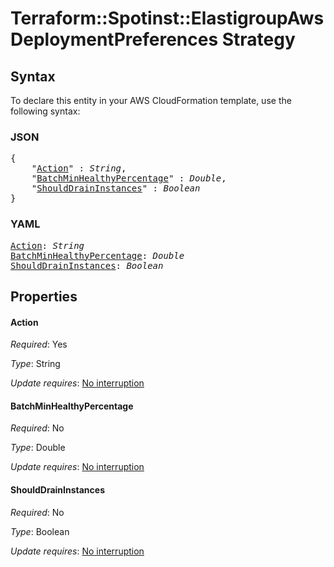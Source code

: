 # Terraform::Spotinst::ElastigroupAws DeploymentPreferences Strategy

## Syntax

To declare this entity in your AWS CloudFormation template, use the following syntax:

### JSON

<pre>
{
    "<a href="#action" title="Action">Action</a>" : <i>String</i>,
    "<a href="#batchminhealthypercentage" title="BatchMinHealthyPercentage">BatchMinHealthyPercentage</a>" : <i>Double</i>,
    "<a href="#shoulddraininstances" title="ShouldDrainInstances">ShouldDrainInstances</a>" : <i>Boolean</i>
}
</pre>

### YAML

<pre>
<a href="#action" title="Action">Action</a>: <i>String</i>
<a href="#batchminhealthypercentage" title="BatchMinHealthyPercentage">BatchMinHealthyPercentage</a>: <i>Double</i>
<a href="#shoulddraininstances" title="ShouldDrainInstances">ShouldDrainInstances</a>: <i>Boolean</i>
</pre>

## Properties

#### Action

_Required_: Yes

_Type_: String

_Update requires_: [No interruption](https://docs.aws.amazon.com/AWSCloudFormation/latest/UserGuide/using-cfn-updating-stacks-update-behaviors.html#update-no-interrupt)

#### BatchMinHealthyPercentage

_Required_: No

_Type_: Double

_Update requires_: [No interruption](https://docs.aws.amazon.com/AWSCloudFormation/latest/UserGuide/using-cfn-updating-stacks-update-behaviors.html#update-no-interrupt)

#### ShouldDrainInstances

_Required_: No

_Type_: Boolean

_Update requires_: [No interruption](https://docs.aws.amazon.com/AWSCloudFormation/latest/UserGuide/using-cfn-updating-stacks-update-behaviors.html#update-no-interrupt)

